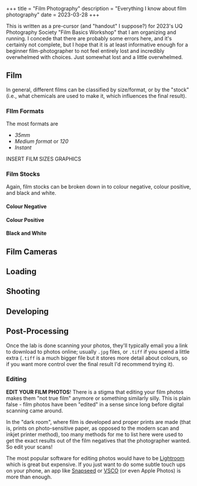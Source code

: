 +++
title = "Film Photography"
description = "Everything I know about film photography"
date = 2023-03-28
+++

This is written as a pre-cursor (and "handout" I suppose?) for 2023's UQ Photography Society "Film Basics Workshop" that I am organizing and running. I concede that there are probably some errors here, and it's certainly not complete, but I hope that it is at least informative enough for a beginner film-photographer to not feel entirely lost and incredibly overwhelmed with choices. Just somewhat lost and a little overwhelmed.

## Film
In general, different films can be classified by size/format, or by the "stock" (i.e., what chemicals are used to make it, which influences the final result).

### FIlm Formats
The most formats are

- *35mm*
- *Medium format* or *120*
- *Instant*

INSERT FILM SIZES GRAPHICS

### Film Stocks
Again, film stocks can be broken down in to colour negative, colour positive, and black and white.

#### Colour Negative

#### Colour Positive

#### Black and White


## Film Cameras

## Loading

## Shooting

## Developing

## Post-Processing
Once the lab is done scanning your photos, they'll typically email you a link to download to photos online; usually `.jpg` files, or `.tiff` if you spend a little extra (`.tiff` is a much bigger file but it stores more detail about colours, so if you want more control over the final result I'd recommend trying it).

### Editing

**EDIT YOUR FILM PHOTOS**! There is a stigma that editing your film photos makes them "not true film" anymore or something similarly silly. This is plain false - film photos have been "edited" in a sense since long before digital scanning came around.

In the "dark room", where film is developed and proper prints are made (that is, prints on photo-sensitive paper, as opposed to the modern scan and inkjet printer method), too many methods for me to list here were used to get the exact results out of the film negatives that the photographer wanted. So edit your scans!

The most popular software for editing photos would have to be [Lightroom](https://lightroom.adobe.com) which is great but expensive. If you just want to do some subtle touch ups on your phone, an app like [Snapseed](link) or [VSCO](link) (or even Apple Photos) is more than enough.